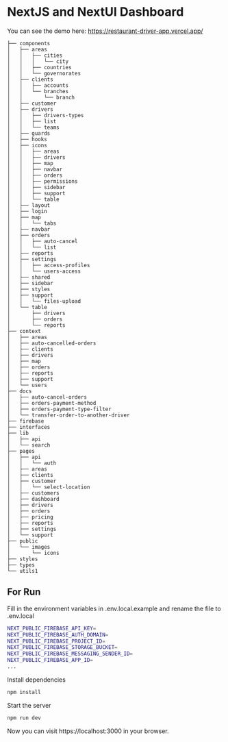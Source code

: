 # NextJS and NextUI Dashboard

You can see the demo here: https://restaurant-driver-app.vercel.app/

```
├── components
│   ├── areas
│   │   ├── cities
│   │   │   └── city
│   │   ├── countries
│   │   └── governorates
│   ├── clients
│   │   ├── accounts
│   │   └── branches
│   │       └── branch
│   ├── customer
│   ├── drivers
│   │   ├── drivers-types
│   │   ├── list
│   │   └── teams
│   ├── guards
│   ├── hooks
│   ├── icons
│   │   ├── areas
│   │   ├── drivers
│   │   ├── map
│   │   ├── navbar
│   │   ├── orders
│   │   ├── permissions
│   │   ├── sidebar
│   │   ├── support
│   │   └── table
│   ├── layout
│   ├── login
│   ├── map
│   │   └── tabs
│   ├── navbar
│   ├── orders
│   │   ├── auto-cancel
│   │   └── list
│   ├── reports
│   ├── settings
│   │   ├── access-profiles
│   │   └── users-access
│   ├── shared
│   ├── sidebar
│   ├── styles
│   ├── support
│   │   └── files-upload
│   └── table
│       ├── drivers
│       ├── orders
│       └── reports
├── context
│   ├── areas
│   ├── auto-cancelled-orders
│   ├── clients
│   ├── drivers
│   ├── map
│   ├── orders
│   ├── reports
│   ├── support
│   └── users
├── docs
│   ├── auto-cancel-orders
│   ├── orders-payment-method
│   ├── orders-payment-type-filter
│   └── transfer-order-to-another-driver
├── firebase
├── interfaces
├── lib
│   ├── api
│   └── search
├── pages
│   ├── api
│   │   └── auth
│   ├── areas
│   ├── clients
│   ├── customer
│   │   └── select-location
│   ├── customers
│   ├── dashboard
│   ├── drivers
│   ├── orders
│   ├── pricing
│   ├── reports
│   ├── settings
│   └── support
├── public
│   └── images
│       └── icons
├── styles
├── types
└── utils1
```
## For Run

Fill in the environment variables in .env.local.example and rename the file to .env.local

```bash
NEXT_PUBLIC_FIREBASE_API_KEY=
NEXT_PUBLIC_FIREBASE_AUTH_DOMAIN=
NEXT_PUBLIC_FIREBASE_PROJECT_ID=
NEXT_PUBLIC_FIREBASE_STORAGE_BUCKET=
NEXT_PUBLIC_FIREBASE_MESSAGING_SENDER_ID=
NEXT_PUBLIC_FIREBASE_APP_ID=
...
```


Install dependencies

    
```bash
npm install
```

Start the server

    
        
```bash
npm run dev
```

Now you can visit https://localhost:3000 in your browser.
